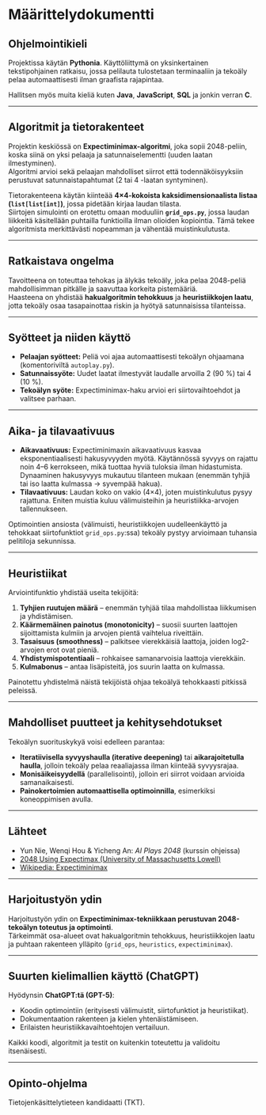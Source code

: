 # Määrittelydokumentti

## Ohjelmointikieli
Projektissa käytän **Pythonia**. Käyttöliittymä on yksinkertainen tekstipohjainen ratkaisu, jossa pelilauta tulostetaan terminaaliin ja tekoäly pelaa automaattisesti ilman graafista rajapintaa.  

Hallitsen myös muita kieliä kuten **Java**, **JavaScript**, **SQL** ja jonkin verran **C**.

---

## Algoritmit ja tietorakenteet
Projektin keskiössä on **Expectiminimax-algoritmi**, joka sopii 2048-peliin, koska siinä on yksi pelaaja ja satunnaiselementti (uuden laatan ilmestyminen).  
Algoritmi arvioi sekä pelaajan mahdolliset siirrot että todennäköisyyksiin perustuvat satunnaistapahtumat (2 tai 4 -laatan syntyminen).  

Tietorakenteena käytän kiinteää **4×4-kokoista kaksidimensionaalista listaa (`list[list[int]`)**, jossa pidetään kirjaa laudan tilasta.  
Siirtojen simulointi on erotettu omaan moduuliin **`grid_ops.py`**, jossa laudan liikkeitä käsitellään puhtailla funktioilla ilman olioiden kopiointia. Tämä tekee algoritmista merkittävästi nopeamman ja vähentää muistinkulutusta.

---

## Ratkaistava ongelma
Tavoitteena on toteuttaa tehokas ja älykäs tekoäly, joka pelaa 2048-peliä mahdollisimman pitkälle ja saavuttaa korkeita pistemääriä.  
Haasteena on yhdistää **hakualgoritmin tehokkuus** ja **heuristiikkojen laatu**, jotta tekoäly osaa tasapainottaa riskin ja hyötyä satunnaisissa tilanteissa.

---

## Syötteet ja niiden käyttö
- **Pelaajan syötteet:** Peliä voi ajaa automaattisesti tekoälyn ohjaamana (komentoriviltä `autoplay.py`).  
- **Satunnaissyöte:** Uudet laatat ilmestyvät laudalle arvoilla 2 (90 %) tai 4 (10 %).  
- **Tekoälyn syöte:** Expectiminimax-haku arvioi eri siirtovaihtoehdot ja valitsee parhaan.

---

## Aika- ja tilavaativuus
- **Aikavaativuus:** Expectiminimaxin aikavaativuus kasvaa eksponentiaalisesti hakusyvyyden myötä. Käytännössä syvyys on rajattu noin 4–6 kerrokseen, mikä tuottaa hyviä tuloksia ilman hidastumista.  
  Dynaaminen hakusyvyys mukautuu tilanteen mukaan (enemmän tyhjiä tai iso laatta kulmassa → syvempää hakua).  
- **Tilavaativuus:** Laudan koko on vakio (4×4), joten muistinkulutus pysyy rajattuna. Eniten muistia kuluu välimuisteihin ja heuristiikka-arvojen tallennukseen.  

Optimointien ansiosta (välimuisti, heuristiikkojen uudelleenkäyttö ja tehokkaat siirtofunktiot `grid_ops.py`:ssa) tekoäly pystyy arvioimaan tuhansia pelitiloja sekunnissa.

---

## Heuristiikat
Arviointifunktio yhdistää useita tekijöitä:
1. **Tyhjien ruutujen määrä** – enemmän tyhjää tilaa mahdollistaa liikkumisen ja yhdistämisen.  
2. **Käärmemäinen painotus (monotonicity)** – suosii suurten laattojen sijoittamista kulmiin ja arvojen pientä vaihtelua riveittäin.  
3. **Tasaisuus (smoothness)** – palkitsee vierekkäisiä laattoja, joiden log2-arvojen erot ovat pieniä.  
4. **Yhdistymispotentiaali** – rohkaisee samanarvoisia laattoja vierekkäin.  
5. **Kulmabonus** – antaa lisäpisteitä, jos suurin laatta on kulmassa.  

Painotettu yhdistelmä näistä tekijöistä ohjaa tekoälyä tehokkaasti pitkissä peleissä.

---

## Mahdolliset puutteet ja kehitysehdotukset
Tekoälyn suorituskykyä voisi edelleen parantaa:
- **Iteratiivisella syvyyshaulla (iterative deepening)** tai **aikarajoitetulla haulla**, jolloin tekoäly pelaa reaaliajassa ilman kiinteää syvyysrajaa.  
- **Monisäikeisyydellä** (parallelisointi), jolloin eri siirrot voidaan arvioida samanaikaisesti.  
- **Painokertoimien automaattisella optimoinnilla**, esimerkiksi koneoppimisen avulla.

---

## Lähteet
- Yun Nie, Wenqi Hou & Yicheng An: *AI Plays 2048* (kurssin ohjeissa)  
- [2048 Using Expectimax (University of Massachusetts Lowell)](https://www.cs.uml.edu/ecg/uploads/AIfall14/vignesh_gayas_2048_project.pdf)  
- [Wikipedia: Expectiminimax](https://en.wikipedia.org/wiki/Expectiminimax)

---

## Harjoitustyön ydin
Harjoitustyön ydin on **Expectiminimax-tekniikkaan perustuvan 2048-tekoälyn toteutus ja optimointi**.  
Tärkeimmät osa-alueet ovat hakualgoritmin tehokkuus, heuristiikkojen laatu ja puhtaan rakenteen ylläpito (`grid_ops`, `heuristics`, `expectiminimax`).

---

## Suurten kielimallien käyttö (ChatGPT)
Hyödynsin **ChatGPT:tä (GPT-5)**:
- Koodin optimointiin (erityisesti välimuistit, siirtofunktiot ja heuristiikat).  
- Dokumentaation rakenteen ja kielen yhtenäistämiseen.  
- Erilaisten heuristiikkavaihtoehtojen vertailuun.  

Kaikki koodi, algoritmit ja testit on kuitenkin toteutettu ja validoitu itsenäisesti.

---

## Opinto-ohjelma
Tietojenkäsittelytieteen kandidaatti (TKT).
